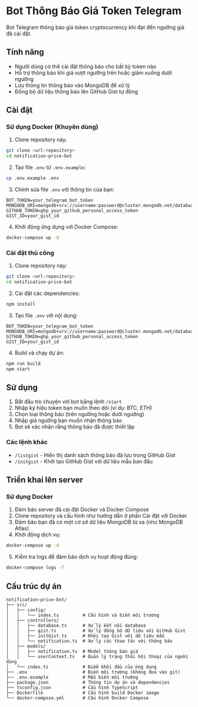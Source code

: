 # Bot Thông Báo Giá Token Telegram

Bot Telegram thông báo giá token cryptocurrency khi đạt đến ngưỡng giá đã cài đặt.

## Tính năng

- Người dùng có thể cài đặt thông báo cho bất kỳ token nào
- Hỗ trợ thông báo khi giá vượt ngưỡng trên hoặc giảm xuống dưới ngưỡng
- Lưu thông tin thông báo vào MongoDB để xử lý
- Đồng bộ dữ liệu thông báo lên GitHub Gist tự động

## Cài đặt

### Sử dụng Docker (Khuyên dùng)

1. Clone repository này:

```bash
git clone <url-repository>
cd notification-price-bot
```

2. Tạo file `.env` từ `.env.example`:

```bash
cp .env.example .env
```

3. Chỉnh sửa file `.env` với thông tin của bạn:

```
BOT_TOKEN=your_telegram_bot_token
MONGODB_URI=mongodb+srv://username:password@cluster.mongodb.net/database
GITHUB_TOKEN=ghp_your_github_personal_access_token
GIST_ID=your_gist_id
```

4. Khởi động ứng dụng với Docker Compose:

```bash
docker-compose up -d
```

### Cài đặt thủ công

1. Clone repository này:

```bash
git clone <url-repository>
cd notification-price-bot
```

2. Cài đặt các dependencies:

```bash
npm install
```

3. Tạo file `.env` với nội dung:

```
BOT_TOKEN=your_telegram_bot_token
MONGODB_URI=mongodb+srv://username:password@cluster.mongodb.net/database
GITHUB_TOKEN=ghp_your_github_personal_access_token
GIST_ID=your_gist_id
```

4. Build và chạy dự án:

```bash
npm run build
npm start
```

## Sử dụng

1. Bắt đầu trò chuyện với bot bằng lệnh `/start`
2. Nhập ký hiệu token bạn muốn theo dõi (ví dụ: BTC, ETH)
3. Chọn loại thông báo (trên ngưỡng hoặc dưới ngưỡng)
4. Nhập giá ngưỡng bạn muốn nhận thông báo
5. Bot sẽ xác nhận rằng thông báo đã được thiết lập

### Các lệnh khác

- `/listgist` - Hiển thị danh sách thông báo đã lưu trong GitHub Gist
- `/initgist` - Khởi tạo GitHub Gist với dữ liệu mẫu ban đầu

## Triển khai lên server

### Sử dụng Docker

1. Đảm bảo server đã cài đặt Docker và Docker Compose
2. Clone repository và cấu hình như hướng dẫn ở phần Cài đặt với Docker
3. Đảm bảo bạn đã có một cơ sở dữ liệu MongoDB từ xa (như MongoDB Atlas)
4. Khởi động dịch vụ:

```bash
docker-compose up -d
```

5. Kiểm tra logs để đảm bảo dịch vụ hoạt động đúng:

```bash
docker-compose logs -f
```

## Cấu trúc dự án

```
notification-price-bot/
├── src/
│   ├── config/
│   │   └── index.ts         # Cấu hình và biến môi trường
│   ├── controllers/
│   │   ├── database.ts      # Xử lý kết nối database
│   │   ├── gist.ts          # Xử lý đồng bộ dữ liệu với GitHub Gist
│   │   ├── initGist.ts      # Khởi tạo Gist với dữ liệu mẫu
│   │   └── notification.ts  # Xử lý các thao tác với thông báo
│   ├── models/
│   │   ├── notification.ts  # Model thông báo giá
│   │   └── userContext.ts   # Quản lý trạng thái hội thoại của người dùng
│   └── index.ts             # Điểm khởi đầu của ứng dụng
├── .env                     # Biến môi trường (không đưa vào git)
├── .env.example             # Mẫu biến môi trường
├── package.json             # Thông tin dự án và dependencies
├── tsconfig.json            # Cấu hình TypeScript
├── Dockerfile               # Cấu hình build Docker image
└── docker-compose.yml       # Cấu hình Docker Compose
```
